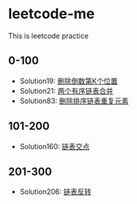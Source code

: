 # leetcode-me
This is leetcode practice

## 0-100
- Solution19: [删除倒数第K个位置](https://leetcode-cn.com/problems/remove-nth-node-from-end-of-list)
- Solution21: [两个有序链表合并](https://leetcode-cn.com/problems/merge-two-sorted-lists/description/)
- Solution83: [删除排序链表重复元素](https://leetcode-cn.com/problems/remove-duplicates-from-sorted-list)
## 101-200
- Solution160: [链表交点](https://leetcode-cn.com/problems/intersection-of-two-linked-lists/description/)


## 201-300
- Solution206: [链表反转](https://leetcode-cn.com/problems/reverse-linked-list/description/)
